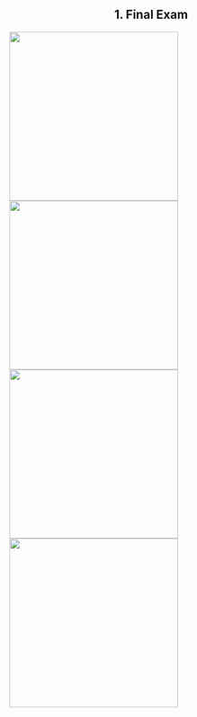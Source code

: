 <h2 align = "center"> 1. Final Exam </h2>


<img src="https://github.com/user-attachments/assets/3f9c829f-8d61-4a25-840f-a25fb4b43633" alt="" width="300" height="auto">
<img src="https://github.com/user-attachments/assets/089e0b18-6fba-40b3-9d6f-521dc7370844" alt="" width="300" height="auto">
<img src="https://github.com/user-attachments/assets/b7f9f57d-af5e-4993-a586-defb0fae6008" alt="" width="300" height="auto">
<img src="https://github.com/user-attachments/assets/0355ad76-f8d2-44b0-bb31-39bb89c2c593" alt="" width="300" height="auto">



